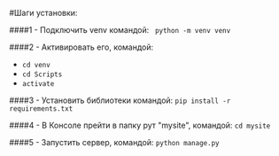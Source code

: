#Шаги установки: 

####1 - Подключить venv командой: 
` python -m venv venv`

####2 - Активировать его, командой:
- `cd venv`
- `cd Scripts`
- `activate`

####3 - Установить библиотеки командой:
`pip install -r requirements.txt`

####4 - В Консоле прейти в папку рут "mysite", командой:
`cd mysite`

####5 - Запустить сервер, командой:
`python manage.py`
